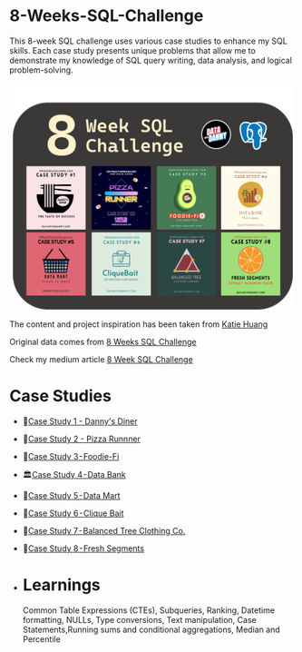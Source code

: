 # 8-Weeks-SQL-Challenge
This 8-week SQL challenge uses various case studies to enhance my SQL skills. Each case study presents unique problems that allow me to demonstrate my knowledge of SQL query writing, data analysis, and logical problem-solving.

<img src= "https://github.com/keshavdewan/8-Weeks-SQL-Challenge/blob/40e34dc7ae9294680e782b175515748302971d80/Main%20Page.png" width="500" height="400" />

The content and project inspiration has been taken from [Katie Huang](https://github.com/katiehuangx)

Original data comes from [8 Weeks SQL Challenge](https://8weeksqlchallenge.com/)

Check my medium article [8 Week SQL Challenge](https://medium.com/p/81aba90fd2d0/edit)

# Case Studies
  - 🍜[Case Study 1 - Danny's Diner](https://github.com/keshavdewan/8-Weeks-SQL-Challenge/blob/808fb348107ed9064c9848e2af9068476642735a/Case%20Study%201%20-%20Dany's%20Diner/Case%20Study%201%20-%20Dany's%20Diner.md)
  - 🍕[Case Study 2 - Pizza Runnner](https://github.com/keshavdewan/8-Weeks-SQL-Challenge/blob/main/Case%20Study%202%20-%20Pizza%20Runner/Pizza%20Runner.md)
  - 🥑[Case Study 3 - Foodie-Fi](https://github.com/keshavdewan/8-Weeks-SQL-Challenge/blob/main/Case%20Study%203%20-%20Foodie-Fi/Foodie-Fi.md)
  - 🏛️[Case Study 4 - Data Bank](https://github.com/keshavdewan/8-Weeks-SQL-Challenge/blob/main/Case%20Study%204%20-%20Data%20Bank/Data-Bank.md)
  - 🛒[Case Study 5 - Data Mart](https://github.com/keshavdewan/8-Weeks-SQL-Challenge/blob/main/Case%20Study%205%20-%20Data%20Mart/Data%20Mart.md)
  - 🎣[Case Study 6 - Clique Bait](https://github.com/keshavdewan/8-Weeks-SQL-Challenge/blob/main/Case%20Study%206%20-%20Clique%20Bait/Clique%20Bait.md)
  - 👕[Case Study 7 - Balanced Tree Clothing Co.](https://github.com/keshavdewan/8-Weeks-SQL-Challenge/blob/main/Case%20Study%207%20-%20Balanced%20Tree%20Clothing%20Co./Balanced%20Tree%20Clothing%20Co.md)
  - 🍊[Case Study 8 - Fresh Segments]()

  - # Learnings
    Common Table Expressions (CTEs), Subqueries, Ranking, Datetime formatting, NULLs, Type conversions, Text manipulation, Case Statements,Running sums and conditional aggregations, Median and Percentile
    
